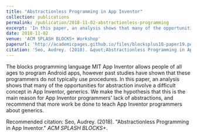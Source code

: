 ```yaml
---
title: "Abstractionless Programming in App Inventor"
collection: publications
permalink: /publication/2018-11-02-abstractionless-programming
excerpt: 'In this paper, an analysis shows that many of the opportunities for abstraction involve a difficult concept in App Inventor, generics. We make the hypothesis that this is the main reason for App Inventor programmers' lack of abstractions, and recommend that more work be done to teach App Inventor programmers about generics.'
date: 2018-11-02
venue: 'ACM SPLASH BLOCKS+ Workshop'
paperurl: 'http://academicpages.github.io/files/blocksplus18-paper19.pdf'
citation: 'Seo, Audrey. (2018). &quot;Abstractionless Programming in App Inventor.&quot; <i>ACM SPLASH BLOCKS+</i>.'
---
```

The blocks programming language MIT App Inventor allows people of all ages to program Android apps, however past studies have shown that these programmers do not typically use procedures. In this paper, an analysis shows that many of the opportunities for abstraction involve a difficult concept in App Inventor, generics. We make the hypothesis that this is the main reason for App Inventor programmers' lack of abstractions, and recommend that more work be done to teach App Inventor programmers about generics.

<!-- [Download paper here](http://academicpages.github.io/files/paper3.pdf) -->

Recommended citation: Seo, Audrey. (2018). &quot;Abstractionless Programming in App Inventor.&quot; <i>ACM SPLASH BLOCKS+</i>.
